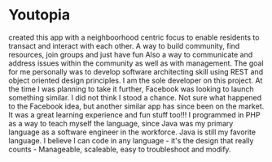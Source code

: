 # Youtopia
created this app with a neighboorhood centric focus
to enable residents to transact and interact with each 
other. 
A way to build community, find resources, join groups
and just have fun
Also a way to communicate and address issues within the community 
as well as with management.
The goal for me personally was to develop 
software architecting skill using REST and
object oriented design principles.
I am the sole developer on this project.
At the time I was planning to take it further,
Facebook was looking to launch something similar.
I did not think I stood a chance. Not sure 
what happened to the Facebook idea, but another
similar app has since been on the market.
It was a great learning experience and fun
stuff too!!! I programmed in PHP as a way to teach myself the language, since Java was my primary language as a software engineer in the workforce. Java is still my favorite language. I believe I can code in any language - it's the design that really counts - Manageable, scaleable, easy to troubleshoot and modify.
